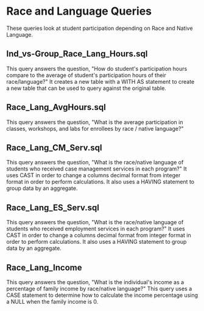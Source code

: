 # Race and Language Queries
These queries look at student participation depending on Race and Native Language.

## Ind_vs-Group_Race_Lang_Hours.sql
This query answers the question, "How do student's participation hours compare to the average of student's participation hours of their race/language?"  It creates a new table with a WITH AS statement to create a new table that can be used to query against the original table. 
## Race_Lang_AvgHours.sql
This query answers the question, "What is the average participation in classes, workshops, and labs for enrollees by race / native language?"  
## Race_Lang_CM_Serv.sql
This query answers the question, "What is the race/native language of students who received case management services in each program?" 
It uses CAST in order to change a columns decimal format from integer format in order to perform calculations. It also uses a HAVING statement to group data by an aggregate.  
## Race_Lang_ES_Serv.sql
This query answers the question, "What is the race/native language of students who received employment services in each program?"
It uses CAST in order to change a columns decimal format from integer format in order to perform calculations. It also uses a HAVING statement to group data by an aggregate.
## Race_Lang_Income
This query answers the question, "What is the individual's income as a percentage of family income by race/native language?"  This query uses a CASE statement to determine how to calculate the income percentage using a NULL when the family income is 0.  

